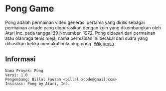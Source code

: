 # Pong Game
Pong adalah permainan video generasi pertama yang dirilis sebagai permainan arkade yang dioperasikan dengan koin yang dikembangkan oleh Atari Inc. pada tanggal 29 November, 1972. Pong didasari dari permainan atau olahraga tenis meja, nama permainan ini berasal dari suara yang dihasilkan ketika memukul bola ping pong. [Wikipedia](https://id.wikipedia.org/wiki/Pong)

## Informasi
```
Nama Proyek: Pong
Versi: 1.0
Pengembang: Billal Fauzan <billal.xcode@gmail.com>
Insirasi: Pong by Atari, Inc.
```